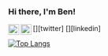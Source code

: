 ### Hi there, I'm Ben!

[<img align="left" alt="beheinz | Twitter" width="22px" src="https://cdn.jsdelivr.net/npm/simple-icons@v3/icons/twitter.svg" />][twitter]
[<img align="left" alt="beheinz | LinkedIn" width="22px" src="https://cdn.jsdelivr.net/npm/simple-icons@v3/icons/linkedin.svg" />][linkedin]

[![Top Langs](https://github-readme-stats.vercel.app/api/top-langs/?username=beheinz&layout=compact)](https://github.com/beheinz/)
